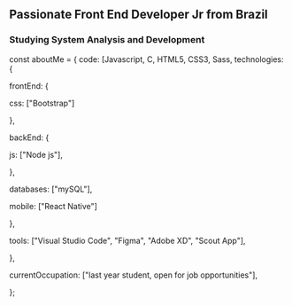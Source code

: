 ## Passionate Front End Developer Jr from Brazil
### Studying System Analysis and Development

const aboutMe = {
      code: [Javascript, C, HTML5, CSS3, Sass,
      technologies: {
  
   frontEnd: {
  
   css: ["Bootstrap"]
  
  },
  
   backEnd: {
  
   js: ["Node js"],
  
  },
  
   databases: ["mySQL"],
  
   mobile: ["React Native"]
  
  },
  
   tools: ["Visual Studio Code", "Figma", "Adobe XD", "Scout App"],
  
  },
  
   currentOccupation: ["last year student, open for job opportunities"],

};
